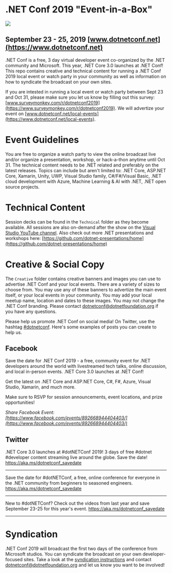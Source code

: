 # .NET Conf 2019 "Event-in-a-Box"
[![](Creative/EventInfo/dotNETConf_800x266_email_plain.png)](https://www.dotnetconf.net)
## September 23 - 25, 2019 [www.dotnetconf.net](https://www.dotnetconf.net)
.NET Conf is a free, 3 day virtual developer event co-organized by the .NET community and Microsoft. This year, .NET Core 3.0 launches at .NET Conf! This repo contains creative and technical content for running a .NET Conf 2019 local event or watch party in your community as well as information on how to syndicate the broadcast on your own sites. 

If you are intested in running a local event or watch party between Sept 23 and Oct 31, please make sure you let us know by filling out this survey: [www.surveymonkey.com/r/dotnetconf2019](https://www.surveymonkey.com/r/dotnetconf2019). We will advertize your event on [www.dotnetconf.net/local-events](https://www.dotnetconf.net/local-events).

# Event Guidelines
You are free to organize a watch party to view the online broadcast live and/or organize a presentation, workshop, or hack-a-thon anytime until Oct 31. The technical content needs to be .NET related and preferably on the latest releases. Topics can include but aren't limited to: .NET Core, ASP.NET Core, Xamarin, Unity, UWP, Visual Studio family, C#/F#/Visual Basic, .NET cloud development with Azure, Machine Learning & AI with .NET, .NET open source projects.  

# Technical Content
Session decks can be found in the `Technical` folder as they become available. All sessions are also on-demand after the show on the [Visual Studio YouTube channel](https://www.youtube.com/playlist?list=PLReL099Y5nRd04p81Q7p5TtyjCrj9tz1t). Also check out more .NET presentations and workshops here: [https://github.com/dotnet-presentations/home](https://github.com/dotnet-presentations/home)


# Creative & Social Copy 
The `Creative` folder contains creative banners and images you can use to advertise .NET Conf and your local events. There are a variety of sizes to choose from. You may use any of these banners to advertize the main event itself, or your local events in your community. You may add your local meetup name, location and dates to these images. You may not change the .NET Conf branding. Please contact [dotnetconf@dotnetfoundation.org](mailto:dotnetconf@dotnetfoundation.org) if you have any questions.  

Please help us promote .NET Conf on social media! On Twitter, use the hashtag [#dotnetconf](https://twitter.com/search?q=%23dotnetconf). Here's some examples of posts you can create to help us. 

## Facebook

Save the date for .NET Conf 2019 - a free, community event for .NET developers around the world with livestreamed tech talks, online discussion, and local in-person events. .NET Core 3.0 launches at .NET Conf! 

Get the latest on .NET Core and ASP.NET Core, C#, F#, Azure, Visual Studio, Xamarin, and much more. 

Make sure to RSVP for session announcements, event locations, and prize opportunities!

*Share Facebook Event: [https://www.facebook.com/events/892668944404403/](https://www.facebook.com/events/892668944404403/)*

## Twitter

.NET Core 3.0 launches at #dotNETConf 2019! 3 days of free #dotnet #developer content streaming live around the globe. Save the date! https://aka.ms/dotnetconf_savedate

***

Save the date for #dotNETConf, a free, online conference for everyone in the .NET community from beginners to seasoned engineers. https://aka.ms/dotnetconf_savedate

***

New to #dotNETConf? Check out the videos from last year and save September 23-25 for this year's event.  https://aka.ms/dotnetconf_savedate

***

# Syndication

.NET Conf 2019 will broadcast the first two days of the conference from Microsoft studios. You can syndicate the broadcast on your own developer-focused sites. Take a look at the [syndication instructions](Syndication/Syndication.pdf) and contact [dotnetconf@dotnetfoundation.org](mailto:dotnetconf@dotnetfoundation.org) and let us know you want to be involved!


